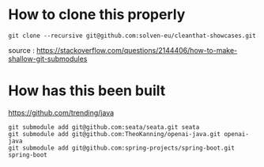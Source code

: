 # How to clone this properly

    git clone --recursive git@github.com:solven-eu/cleanthat-showcases.git

source : https://stackoverflow.com/questions/2144406/how-to-make-shallow-git-submodules

# How has this been built

https://github.com/trending/java

```
git submodule add git@github.com:seata/seata.git seata
git submodule add git@github.com:TheoKanning/openai-java.git openai-java
git submodule add git@github.com:spring-projects/spring-boot.git spring-boot
```